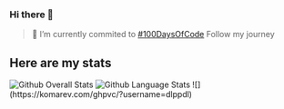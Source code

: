 ### Hi there 👋

<!--
**dlppdl/dlppdl** is a ✨ _special_ ✨ repository because its `README.md` (this file) appears on your GitHub profile.

Here are some ideas to get you started:

- 🔭 I’m currently working on ...
- 🌱 I’m currently learning ...
- 👯 I’m looking to collaborate on ...
- 🤔 I’m looking for help with ...
- 💬 Ask me about ...
- 📫 How to reach me: ...
- 😄 Pronouns: ...
- ⚡ Fun fact: ...
-->
 >🔭 I’m currently commited to [#100DaysOfCode](https://twitter.com/dlppdl00/status/1303897091802935296) Follow my journey
## Here are my stats

<img src="https://github-readme-stats.vercel.app/api?username=dlppdl&show_icons=true&theme=vision-friendly-dark&card_width=445px" alt="Github Overall Stats">

<img src="https://github-readme-stats.vercel.app/api/top-langs/?username=dlppdl&layout=compact&theme=vision-friendly-dark&card_width=445px" alt="Github Language Stats">
![](https://komarev.com/ghpvc/?username=dlppdl)
